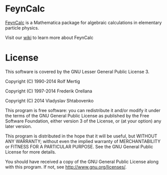 # FeynCalc

[FeynCalc](http://www.feyncalc.org/) is a Mathematica package for algebraic calculations in elementary particle physics.

Visit our [wiki](https://github.com/FeynCalc/feyncalc/wiki) to learn more about FeynCalc

# License

This software is covered by the GNU Lesser General Public License 3.

Copyright (C) 1990-2014 Rolf Mertig

Copyright (C) 1997-2014 Frederik Orellana

Copyright (C) 2014      Vladyslav Shtabovenko

This program is free software: you can redistribute it and/or modify
it under the terms of the GNU General Public License as published by
the Free Software Foundation, either version 3 of the License, or
(at your option) any later version.

This program is distributed in the hope that it will be useful,
but WITHOUT ANY WARRANTY; without even the implied warranty of
MERCHANTABILITY or FITNESS FOR A PARTICULAR PURPOSE.  See the
GNU General Public License for more details.

You should have received a copy of the GNU General Public License
along with this program.  If not, see <http://www.gnu.org/licenses/>.
